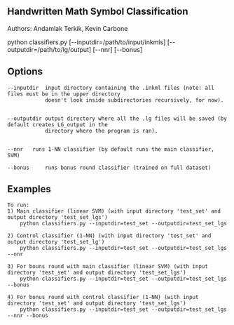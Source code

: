 ## Handwritten Math Symbol Classification

Authors: Andamlak Terkik, Kevin Carbone

python classifiers.py [--inputdir=/path/to/input/inkmls] [--outputdir=/path/to/lg/output] [--nnr] [--bonus]

## Options
    --inputdir  input directory containing the .inkml files (note: all files must be in the upper directory
                doesn't look inside subdirectories recursively, for now).

    
    --outputdir output directory where all the .lg files will be saved (by default creates LG_output in the
                directory where the program is ran).


    --nnr   runs 1-NN classifier (by default runs the main classifier, SVM) 

    --bonus     runs bonus round classifier (trained on full dataset)



## Examples

    To run:
    1) Main classifier (linear SVM) (with input directory 'test_set' and output directory 'test_set_lgs')
        python classifiers.py --inputdir=test_set --outputdir=test_set_lgs

    2) Control classifier (1-NN) (with input directory 'test_set' and output directory 'test_set_lg')
        python classifiers.py --inputdir=test_set --outputdir=test_set_lgs --nnr

    3) For bouns round with main classifier (linear SVM) (with input directory 'test_set' and output directory 'test_set_lgs')
        python classifiers.py --inputdir=test_set --outputdir=test_set_lgs --bonus

    4) For bonus round with control classifier (1-NN) (with input directory 'test_set' and output directory 'test_set_lgs')
        python classifiers.py --inputdir=test_set --outputdir=test_set_lgs --nnr --bonus
